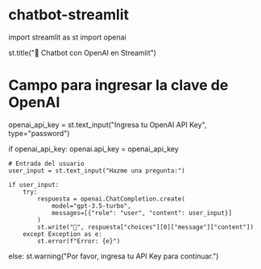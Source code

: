 # chatbot-streamlit
import streamlit as st
import openai

st.title("🤖 Chatbot con OpenAI en Streamlit")

# Campo para ingresar la clave de OpenAI
openai_api_key = st.text_input("Ingresa tu OpenAI API Key", type="password")

if openai_api_key:
    openai.api_key = openai_api_key

    # Entrada del usuario
    user_input = st.text_input("Hazme una pregunta:")

    if user_input:
        try:
            respuesta = openai.ChatCompletion.create(
                model="gpt-3.5-turbo",
                messages=[{"role": "user", "content": user_input}]
            )
            st.write("🤖", respuesta["choices"][0]["message"]["content"])
        except Exception as e:
            st.error(f"Error: {e}")
else:
    st.warning("Por favor, ingresa tu API Key para continuar.")
    
